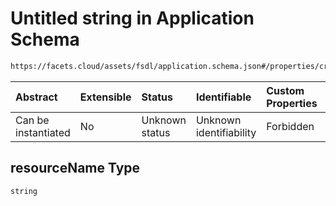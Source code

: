 # Untitled string in Application Schema

```txt
https://facets.cloud/assets/fsdl/application.schema.json#/properties/credentialRequests/properties/queues/properties/rabbitmq/items/0/properties/resourceName
```



| Abstract            | Extensible | Status         | Identifiable            | Custom Properties | Additional Properties | Access Restrictions | Defined In                                                                        |
| :------------------ | :--------- | :------------- | :---------------------- | :---------------- | :-------------------- | :------------------ | :-------------------------------------------------------------------------------- |
| Can be instantiated | No         | Unknown status | Unknown identifiability | Forbidden         | Allowed               | none                | [application.schema.json*](../out/application.schema.json "open original schema") |

## resourceName Type

`string`
